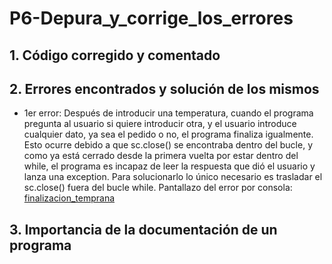 # P6-Depura_y_corrige_los_errores
## 1. Código corregido y comentado

## 2. Errores encontrados y solución de los mismos
- 1er error: Después de introducir una temperatura, cuando el programa pregunta al usuario si quiere introducir otra, y el usuario introduce cualquier dato, ya sea el pedido o no, el programa finaliza igualmente. Esto ocurre debido a que sc.close() se encontraba dentro del bucle, y como ya está cerrado desde la primera vuelta por estar dentro del while, el programa es incapaz de leer la respuesta que dió el usuario y lanza una exception. Para solucionarlo lo único necesario es trasladar el sc.close() fuera del bucle while. Pantallazo del error por consola: [finalizacion_temprana](/capturas_ej6/finalizacion_temprana.png)
## 3. Importancia de la documentación de un programa
